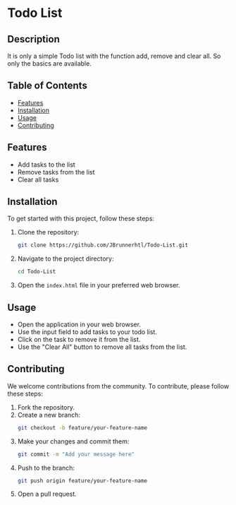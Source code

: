 # Todo List

## Description
It is only a simple Todo list with the function add, remove and clear all. So only the basics are available.

## Table of Contents
- [Features](#features)
- [Installation](#installation)
- [Usage](#usage)
- [Contributing](#contributing)


## Features
- Add tasks to the list
- Remove tasks from the list
- Clear all tasks

## Installation
To get started with this project, follow these steps:

1. Clone the repository:
    ```sh
    git clone https://github.com/JBrunnerhtl/Todo-List.git
    ```
2. Navigate to the project directory:
    ```sh
    cd Todo-List
    ```
3. Open the `index.html` file in your preferred web browser.

## Usage
- Open the application in your web browser.
- Use the input field to add tasks to your todo list.
- Click on the task to remove it from the list.
- Use the "Clear All" button to remove all tasks from the list.

## Contributing
We welcome contributions from the community. To contribute, please follow these steps:

1. Fork the repository.
2. Create a new branch:
    ```sh
    git checkout -b feature/your-feature-name
    ```
3. Make your changes and commit them:
    ```sh
    git commit -m "Add your message here"
    ```
4. Push to the branch:
    ```sh
    git push origin feature/your-feature-name
    ```
5. Open a pull request.


